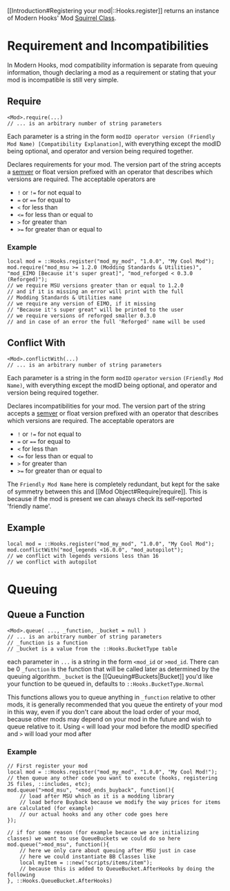 [[Introduction#Registering your mod|::Hooks.register]] returns an instance of Modern Hooks' Mod [Squirrel Class](https://developer.electricimp.com/squirrel/squirrel-guide/classes).

# Requirement and Incompatibilities
In Modern Hooks, mod compatibility information is separate from queuing information, though declaring a mod as a requirement or stating that your mod is incompatible is still very simple.
## Require
```squirrel
<Mod>.require(...)
// ... is an arbitrary number of string parameters
```
Each parameter is a string in the form `modID operator version (Friendly Mod Name) [Compatibility Explanation]`, with everything except the modID being optional, and operator and version being required together.

Declares requirements for your mod. The version part of the string accepts a [semver](https://semver.org) or float version prefixed with an operator that describes which versions are required. The acceptable operators are

- `!` or `!=` for not equal to
- `=` or `==` for equal to
- `<` for less than
- `<=` for less than or equal to
- `>` for greater than
- `>=` for greater than or equal to

### Example
```squirrel
local mod = ::Hooks.register("mod_my_mod", "1.0.0", "My Cool Mod");
mod.require("mod_msu >= 1.2.0 (Modding Standards & Utilities)", "mod_EIMO [Because it's super great]", "mod_reforged < 0.3.0 (Reforged)");
// we require MSU versions greater than or equal to 1.2.0
// and if it is missing an error will print with the full
// Modding Standards & Utilities name
// we require any version of EIMO, if it missing 
// "Because it's super great" will be printed to the user
// we require versions of reforged smaller 0.3.0
// and in case of an error the full 'Reforged' name will be used
```

## Conflict With
```squirrel
<Mod>.conflictWith(...)
// ... is an arbitrary number of string parameters 
```

Each parameter is a string in the form `modID` `operator` `version` `(Friendly Mod Name)`, with everything except the modID being optional, and operator and version being required together.

Declares incompatibilities for your mod. The version part of the string accepts a [semver](https://semver.org) or float version prefixed with an operator that describes which versions are required. The acceptable operators are

- `!` or `!=` for not equal to
- `=` or `==` for equal to
- `<` for less than
- `<=` for less than or equal to
- `>` for greater than
- `>=` for greater than or equal to

The `Friendly Mod Name` here is completely redundant, but kept for the sake of symmetry between this and [[Mod Object#Require|require]]. This is because if the mod is present we can always check its self-reported 'friendly name'.

## Example
```squirrel
local mod = ::Hooks.register("mod_my_mod", "1.0.0", "My Cool Mod");
mod.conflictWith("mod_legends <16.0.0", "mod_autopilot");
// we conflict with legends versions less than 16
// we conflict with autopilot
```

# Queuing
## Queue a Function
```squirrel
<Mod>.queue( ..., _function, _bucket = null )
// ... is an arbitrary number of string parameters
// _function is a function
// _bucket is a value from the ::Hooks.BucketType table
```
each parameter in `...`  is a string in the form `<mod_id` or `>mod_id`. There can be 0
`_function` is the function that will be called later as determined by the queuing algorithm.
`_bucket` is the [[Queuing#Buckets|Bucket]] you'd like your function to be queued in, defaults to `::Hooks.BucketType.Normal`

This functions allows you to queue anything in `_function` relative to other mods, it is generally recommended that you queue the entirety of your mod in this way, even if you don't care about the load order of your mod, because other mods may depend on your mod in the future and wish to queue relative to it. Using `<` will load your mod before the modID specified and `>` will load your mod after

### Example
```squirrel
// First register your mod
local mod = ::Hooks.register("mod_my_mod", "1.0.0", "My Cool Mod!");
// then queue any other code you want to execute (hooks, registering JS files, ::includes, etc);
mod.queue(">mod_msu", "<mod_ends_buyback", function(){
	// load after MSU which as it is a modding library
	// load before Buyback because we modify the way prices for items are calculated (for example)
	// our actual hooks and any other code goes here
});

// if for some reason (for example because we are initializing classes) we want to use QueueBuckets we could do so here
mod.queue(">mod_msu", function(){
	// here we only care about queuing after MSU just in case
	// here we could instantiate BB Classes like
	local myItem = ::new("scripts/items/item");
	// because this is added to QueueBucket.AfterHooks by doing the following
}, ::Hooks.QueueBucket.AfterHooks)
```
